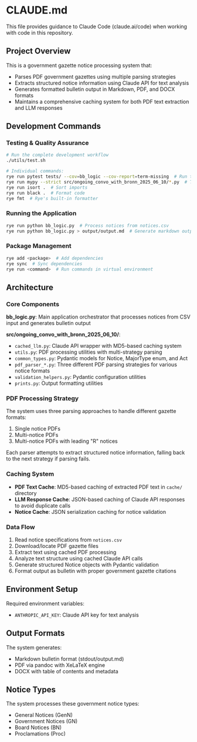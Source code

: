 # CLAUDE.md

This file provides guidance to Claude Code (claude.ai/code) when working with code in this repository.

## Project Overview

This is a government gazette notice processing system that:
- Parses PDF government gazettes using multiple parsing strategies  
- Extracts structured notice information using Claude API for text analysis
- Generates formatted bulletin output in Markdown, PDF, and DOCX formats
- Maintains a comprehensive caching system for both PDF text extraction and LLM responses

## Development Commands

### Testing & Quality Assurance
```bash
# Run the complete development workflow
./utils/test.sh

# Individual commands:
rye run pytest tests/ --cov=bb_logic --cov-report=term-missing  # Run tests with coverage
rye run mypy --strict src/ongoing_convo_with_bronn_2025_06_10/*.py  # Type checking
rye run isort .  # Sort imports
rye run black .  # Format code
rye fmt  # Rye's built-in formatter
```

### Running the Application
```bash
rye run python bb_logic.py  # Process notices from notices.csv
rye run python bb_logic.py > output/output.md  # Generate markdown output
```

### Package Management
```bash
rye add <package>  # Add dependencies
rye sync  # Sync dependencies
rye run <command>  # Run commands in virtual environment
```

## Architecture

### Core Components

**bb_logic.py**: Main application orchestrator that processes notices from CSV input and generates bulletin output

**src/ongoing_convo_with_bronn_2025_06_10/**:
- `cached_llm.py`: Claude API wrapper with MD5-based caching system
- `utils.py`: PDF processing utilities with multi-strategy parsing
- `common_types.py`: Pydantic models for Notice, MajorType enum, and Act
- `pdf_parser_*.py`: Three different PDF parsing strategies for various notice formats
- `validation_helpers.py`: Pydantic configuration utilities
- `prints.py`: Output formatting utilities

### PDF Processing Strategy

The system uses three parsing approaches to handle different gazette formats:
1. Single notice PDFs
2. Multi-notice PDFs  
3. Multi-notice PDFs with leading "R" notices

Each parser attempts to extract structured notice information, falling back to the next strategy if parsing fails.

### Caching System

- **PDF Text Cache**: MD5-based caching of extracted PDF text in `cache/` directory
- **LLM Response Cache**: JSON-based caching of Claude API responses to avoid duplicate calls
- **Notice Cache**: JSON serialization caching for notice validation

### Data Flow

1. Read notice specifications from `notices.csv`
2. Download/locate PDF gazette files  
3. Extract text using cached PDF processing
4. Analyze text structure using cached Claude API calls
5. Generate structured Notice objects with Pydantic validation
6. Format output as bulletin with proper government gazette citations

## Environment Setup

Required environment variables:
- `ANTHROPIC_API_KEY`: Claude API key for text analysis

## Output Formats

The system generates:
- Markdown bulletin format (stdout/output.md)
- PDF via pandoc with XeLaTeX engine
- DOCX with table of contents and metadata

## Notice Types

The system processes these government notice types:
- General Notices (GenN)
- Government Notices (GN) 
- Board Notices (BN)
- Proclamations (Proc)